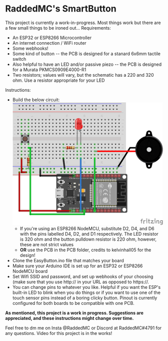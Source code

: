 # RaddedMC's SmartButton
This project is currently a work-in-progress. Most things work but there are a few small things to be ironed out...
Requirements:
 - An ESP32 or ESP8266 Microcontroller
 - An internet connection / WiFi router
 - Some webhooks!
 - Some kind of button -- the PCB is designed for a stanard 6x6mm tactile switch
 - Also helpful to have an LED and/or passive piezo -- the PCB is designed for a Murata PKMCS0909E4000-R1
 - Two resistors; values will vary, but the schematic has a 220 and 320 ohm. Use a resistor appropriate for your LED
 
Instructions:
 - Build the below circuit:
 ![Fritzing diagram of RaddedMC's SmartButton circuit](EasyButton-ESP32-BB.png)
   - If you're using an ESP8266 NodeMCU, substitute D2, D4, and D6 with the pins labelled D4, D2, and D1 respectively. The LED resistor is 320 ohm and the button pulldown resistor is 220 ohm, however, these are not strict values
   - **OR** use the PCB in the PCB folder, credits to kelvinhall05 for the design!
 - Clone the EasyButton.ino file that matches your board
 - Make sure your Arduino IDE is set up for an ESP32 or ESP8266 NodeMCU board
 - Set Wifi SSID and password, and set up webhooks of your choosing (make sure that you use http:// in your URL as opposed to https://. 
 - You can change pins to whatever you like. Helpful if you want the ESP's built-in LED to blink when you do things or if you want to use one of the touch sensor pins instead of a boring clicky button. Pinout is currently configured for both boards to be compatible with one PCB.
 
**As mentioned, this project is a work in progress. Suggestions are appreciated, and these instructions might change over time.**

Feel free to dm me on Insta @RaddedMC or Discord at RaddedMC#4791 for any questions. Video for this project is in the works!
